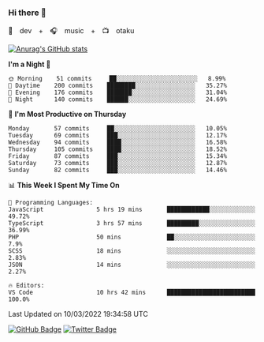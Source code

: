 ### Hi there 👋

🚀　dev　+　🎧　music　+　📺　otaku


[![Anurag's GitHub stats](https://github-readme-stats.vercel.app/api?username=koheitasaka&count_private=true&show_icons=true&theme=monokai)](https://github.com/koheitasaka/github-readme-stats)

<!--START_SECTION:waka-->
**I'm a Night 🦉** 

```text
🌞 Morning    51 commits     ██░░░░░░░░░░░░░░░░░░░░░░░   8.99% 
🌆 Daytime    200 commits    ████████░░░░░░░░░░░░░░░░░   35.27% 
🌃 Evening    176 commits    ███████░░░░░░░░░░░░░░░░░░   31.04% 
🌙 Night      140 commits    ██████░░░░░░░░░░░░░░░░░░░   24.69%

```
📅 **I'm Most Productive on Thursday** 

```text
Monday       57 commits     ██░░░░░░░░░░░░░░░░░░░░░░░   10.05% 
Tuesday      69 commits     ███░░░░░░░░░░░░░░░░░░░░░░   12.17% 
Wednesday    94 commits     ████░░░░░░░░░░░░░░░░░░░░░   16.58% 
Thursday     105 commits    ████░░░░░░░░░░░░░░░░░░░░░   18.52% 
Friday       87 commits     ███░░░░░░░░░░░░░░░░░░░░░░   15.34% 
Saturday     73 commits     ███░░░░░░░░░░░░░░░░░░░░░░   12.87% 
Sunday       82 commits     ███░░░░░░░░░░░░░░░░░░░░░░   14.46%

```


📊 **This Week I Spent My Time On** 

```text
💬 Programming Languages: 
JavaScript               5 hrs 19 mins       ████████████░░░░░░░░░░░░░   49.72% 
TypeScript               3 hrs 57 mins       █████████░░░░░░░░░░░░░░░░   36.99% 
PHP                      50 mins             ██░░░░░░░░░░░░░░░░░░░░░░░   7.9% 
SCSS                     18 mins             ░░░░░░░░░░░░░░░░░░░░░░░░░   2.83% 
JSON                     14 mins             ░░░░░░░░░░░░░░░░░░░░░░░░░   2.27%

🔥 Editors: 
VS Code                  10 hrs 42 mins      █████████████████████████   100.0%

```


 Last Updated on 10/03/2022 19:34:58 UTC
<!--END_SECTION:waka-->

[![GitHub Badge](https://img.shields.io/badge/GitHub-100000?style=for-the-badge&logo=github&logoColor=white)](https://github.com/koheitasaka)
[![Twitter Badge](https://img.shields.io/badge/Twitter-1DA1F2?style=for-the-badge&logo=twitter&logoColor=white)](https://twitter.com/sleep_asleep_)
